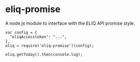# eliq-promise
A node.js module to interface with the ELIQ API promise style.

```
var config = {
  "eliqAccesstoken": "...",
},
eliq = require('eliq-promise')(config);

eliq.getToday().then(console.log);
```
